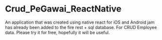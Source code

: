 # Crud_PeGawai_ReactNative
An application that was created using native react for iOS and Android jam has already been added to the fire rest + sql database. For CRUD Employee data. Please try it for free, hopefully it will be useful.
